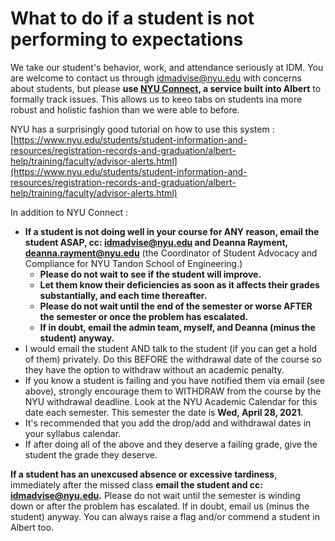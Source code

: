 # What to do if a student is not performing to expectations

We take our student's behavior, work, and attendance seriously at IDM. You are welcome to contact us through idmadvise@nyu.edu with concerns about students, but please **use [NYU Connect](https://www.nyu.edu/students/student-success/nyu-connect/faculty.html), a service built into Albert** to formally track issues. This allows us to keeo tabs on students ina more robust and holistic fashion than we were able to before.

NYU has a surprisingly good tutorial on how to use this system : [https://www.nyu.edu/students/student-information-and-resources/registration-records-and-graduation/albert-help/training/faculty/advisor-alerts.html](https://www.nyu.edu/students/student-information-and-resources/registration-records-and-graduation/albert-help/training/faculty/advisor-alerts.html)

In addition to NYU Connect : 

* **If a student is not doing well in your course for ANY reason, email the student ASAP, cc: idmadvise@nyu.edu and Deanna Rayment, deanna.rayment@nyu.edu** (the Coordinator of Student Advocacy and Compliance for NYU Tandon School of Engineering.)
  * **Please do not wait to see if the student will improve.** 
  * **Let them know their deficiencies as soon as it affects their grades substantially, and each time thereafter.**
  * **Please do not wait until the end of the semester or worse AFTER the semester or once the problem has escalated.** 
  * **If in doubt, email the admin team, myself, and Deanna \(minus the student\) anyway.**
* I would email the student AND talk to the student \(if you can get a hold of them\) privately. Do this BEFORE the withdrawal date of the course so they have the option to withdraw without an academic penalty.
* If you know a student is failing and you have notified them via email \(see above\), strongly encourage them to WITHDRAW from the course by the NYU withdrawal deadline. Look at the NYU Academic Calendar for this date each semester. This semester the date is **Wed, April 28, 2021**.
* It's recommended that you add the drop/add and withdrawal dates in your syllabus calendar.
* If after doing all of the above and they deserve a failing grade, give the student the grade they deserve.

**If a student has an unexcused absence or excessive tardiness**, immediately after the missed class **email the student and cc: idmadvise@nyu.edu.** Please do not wait until the semester is winding down or after the problem has escalated. If in doubt, email us \(minus the student\) anyway. You can always raise a flag and/or commend a student in Albert too.
